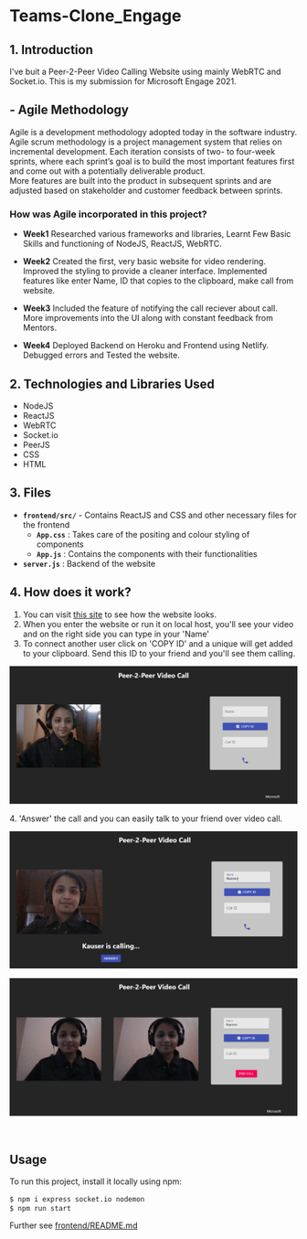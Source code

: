 # Teams-Clone_Engage

## 1. Introduction

I've buit a Peer-2-Peer Video Calling Website using mainly WebRTC and Socket.io. 
This is my submission for Microsoft Engage 2021.
## - Agile Methodology
Agile is a development methodology adopted today in the software industry. <br />Agile scrum methodology is a project management system that relies on incremental development. Each iteration consists of two- to four-week sprints, where each sprint’s goal is to build the most important features first and come out with a potentially deliverable product. <br />More features are built into the product in subsequent sprints and are adjusted based on stakeholder and customer feedback between sprints.

### How was Agile incorporated in this project?
* **Week1**
Researched various frameworks and libraries, Learnt Few Basic Skills and functioning of NodeJS, ReactJS, WebRTC.

* **Week2**
Created the first, very basic website for video rendering. Improved the styling to provide a cleaner interface. Implemented features like enter Name, ID that copies to the clipboard, make call from website.
  
* **Week3**
Included the feature of notifying the call reciever about call. More improvements into the UI along with constant feedback from Mentors.

* **Week4**
Deployed Backend on Heroku and Frontend using Netlify. Debugged errors and Tested the website.

## 2. Technologies and Libraries Used

* NodeJS
* ReactJS
* WebRTC
* Socket.io
* PeerJS
* CSS
* HTML

## 3. Files
* **`frontend/src/`** - Contains ReactJS and CSS and other necessary files for the frontend
   * **`App.css`** : Takes care of the positing and colour styling of components
   * **`App.js`** : Contains the components with their functionalities
* **`server.js`** : Backend of the website

## 4. How does it work?
1. You can visit [this site](https://nazee-clone.netlify.app/) to see how the website looks.
2. When you enter the website or run it on local host, you'll see your video and on the right side you can type in your 'Name'
3. To connect another user click on 'COPY ID' and a unique will get added to your clipboard. Send this ID to your friend and you'll see them calling.
<p>
<img src="https://github.com/narmin24/Teams-Clone_Engage/blob/main/website.png"> 
 </p> 
4. 'Answer' the call and you can easily talk to your friend over video call.
<p>
<img src="https://github.com/narmin24/Teams-Clone_Engage/blob/main/calling.png"> 
 </p> 
 <p>
<img src="https://github.com/narmin24/Teams-Clone_Engage/blob/main/Call_connected.png"> 
 </p> 
<br />

## Usage
To run this project, install it locally using npm:
```
$ npm i express socket.io nodemon
$ npm run start
```

Further see [frontend/README.md](https://github.com/narmin24/Teams-Clone_Engage/blob/main/frontend/README.md)
